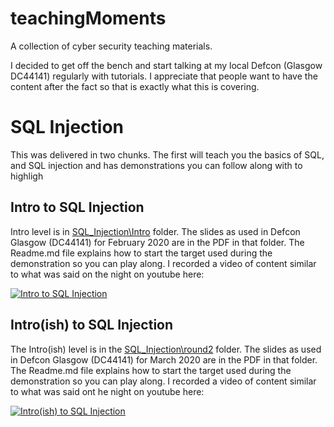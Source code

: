 # teachingMoments
A collection of cyber security teaching materials.

I decided to get off the bench and start talking at my local Defcon (Glasgow DC44141) regularly with tutorials. 
I appreciate that people want to have the content after the fact so that is exactly what this is covering.

# SQL Injection

This was delivered in two chunks. The first will teach you the basics of SQL, and SQL injection and has demonstrations
you can follow along with to highligh

## Intro to SQL Injection
Intro level is in [SQL_Injection\Intro](SQL_Injection\Intro) folder.
The slides as used in Defcon Glasgow (DC44141) for February 2020 are in the PDF in that folder.
The Readme.md file explains how to start the target used during the demonstration so you can play along.
I recorded a video of content similar to what was said on the night on youtube here:

[![Intro to SQL Injection](https://img.youtube.com/vi/Q8DyLLGfJq0/0.jpg)](https://youtu.be/Q8DyLLGfJq0)

## Intro(ish) to SQL Injection

The Intro(ish) level is in the [SQL_Injection\round2](SQL_Injection\round2) folder.
The slides as used in Defcon Glasgow (DC44141) for March 2020 are in the PDF in that folder.
The Readme.md file explains how to start the target used during the demonstration so you can play along.
I recorded a video of content similar to what was said ont he night on youtube here:

[![Intro(ish) to SQL Injection](https://img.youtube.com/vi/h4DRKwhUfPE/0.jpg)](https://youtu.be/h4DRKwhUfPE)
